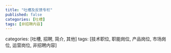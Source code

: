 ```yaml
---
title: "吐槽及反馈专栏"
published: false
categories: [吐槽]
tags: [非招聘内容]
---
```


categories: [吐槽, 招聘, 简介, 其他]
tags: [技术职位, 职能岗位, 产品岗位, 市场岗位, 运营岗位, 非招聘内容]
